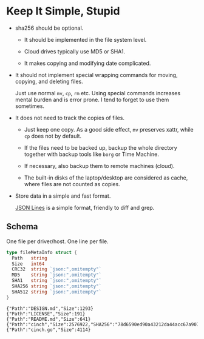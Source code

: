 # Keep It Simple, Stupid

- sha256 should be optional.

    * It should be implemented in the file system level.

    * Cloud drives typically use MD5 or SHA1.

    * It makes copying and modifying date complicated.

- It should not implement special wrapping commands for moving, copying, and deleting files.

    Just use normal `mv`, `cp`, `rm` etc. Using special commands increases mental burden and is error prone. I tend to forget to use them sometimes.

- It does not need to track the copies of files.

    * Just keep one copy. As a good side effect, `mv` preserves xattr, while `cp` does not by default.
    
    * If the files need to be backed up, backup the whole directory together with backup tools like `borg` or Time Machine.

    * If necessary, also backup them to remote machines (cloud).

    * The built-in disks of the laptop/desktop are considered as cache, where files are not counted as copies.

- Store data in a simple and fast format.

    [JSON Lines][jsonl] is a simple format, friendly to diff and grep.

[jsonl]: https://jsonlines.org/

## Schema

One file per driver/host.
One line per file.

```go
type fileMetaInfo struct {
  Path   string
  Size   int64
  CRC32  string `json:",omitempty"`
  MD5    string `json:",omitempty"`
  SHA1   string `json:",omitempty"`
  SHA256 string `json:",omitempty"`
  SHA512 string `json:",omitempty"`
}
```

```jsonl
{"Path":"DESIGN.md","Size":1293}
{"Path":"LICENSE","Size":191}
{"Path":"README.md","Size":641}
{"Path":"cinch","Size":2576922,"SHA256":"78d6590ed90a43212da44acc67a907d307cc87c6fca3b056cb3de9bb30a956bb"}
{"Path":"cinch.go","Size":4114}
```
